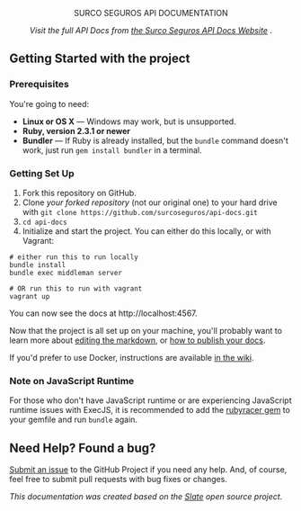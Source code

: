 <p align="center">
  SURCO SEGUROS API DOCUMENTATION
</p>

<p align="center"><em>Visit the full API Docs from <a href="https://docs.surcoseguros.com.ar">the Surco Seguros API Docs Website</a> </em>.</p>

Getting Started with the project
------------------------------

### Prerequisites

You're going to need:

 - **Linux or OS X** — Windows may work, but is unsupported.
 - **Ruby, version 2.3.1 or newer**
 - **Bundler** — If Ruby is already installed, but the `bundle` command doesn't work, just run `gem install bundler` in a terminal.

### Getting Set Up

1. Fork this repository on GitHub.
2. Clone *your forked repository* (not our original one) to your hard drive with `git clone https://github.com/surcoseguros/api-docs.git`
3. `cd api-docs`
4. Initialize and start the project. You can either do this locally, or with Vagrant:

```shell
# either run this to run locally
bundle install
bundle exec middleman server

# OR run this to run with vagrant
vagrant up
```

You can now see the docs at http://localhost:4567.

Now that the project is all set up on your machine, you'll probably want to learn more about [editing the markdown](https://github.com/lord/slate/wiki/Markdown-Syntax), or [how to publish your docs](https://github.com/lord/slate/wiki/Deploying-slate).

If you'd prefer to use Docker, instructions are available [in the wiki](https://github.com/lord/slate/wiki/Docker).

### Note on JavaScript Runtime

For those who don't have JavaScript runtime or are experiencing JavaScript runtime issues with ExecJS, it is recommended to add the [rubyracer gem](https://github.com/cowboyd/therubyracer) to your gemfile and run `bundle` again.

Need Help? Found a bug?
--------------------

[Submit an issue](https://github.com/surcoseguros/api-docs/issues) to the GitHub Project if you need any help. And, of course, feel free to submit pull requests with bug fixes or changes.

<p><em>This documentation was created based on the <a href="https://lord.github.io/slate">Slate</a> open source project.</p>
